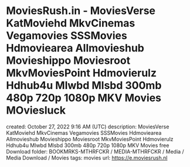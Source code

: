 # MoviesRush.in - MoviesVerse KatMoviehd MkvCinemas Vegamovies SSSMovies Hdmoviearea Allmovieshub Movieshippo Moviesroot MkvMoviesPoint Hdmovierulz Hdhub4u Mlwbd Mlsbd 300mb 480p 720p 1080p MKV Movies MOviesluck

created: October 27, 2022 9:16 AM (UTC)
description: MoviesVerse KatMoviehd MkvCinemas Vegamovies SSSMovies Hdmoviearea Allmovieshub Movieshippo Moviesroot MkvMoviesPoint Hdmovierulz Hdhub4u Mlwbd Mlsbd 300mb 480p 720p 1080p MKV Movies free Download
folder: BOOKMRKS-MTHRFCKR / MEDIA-MTHRFCKR / Media / Media Download / Movies
tags: movies
url: https://e.moviesrush.nl